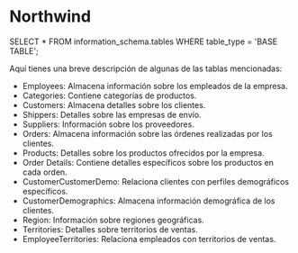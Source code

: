 # Northwind

SELECT * FROM information_schema.tables WHERE table_type = 'BASE TABLE';


Aquí tienes una breve descripción de algunas de las tablas mencionadas:

- Employees: Almacena información sobre los empleados de la empresa.
- Categories: Contiene categorías de productos.
- Customers: Almacena detalles sobre los clientes.
- Shippers: Detalles sobre las empresas de envío.
- Suppliers: Información sobre los proveedores.
- Orders: Almacena información sobre las órdenes realizadas por los clientes.
- Products: Detalles sobre los productos ofrecidos por la empresa.
- Order Details: Contiene detalles específicos sobre los productos en cada orden.
- CustomerCustomerDemo: Relaciona clientes con perfiles demográficos específicos.
- CustomerDemographics: Almacena información demográfica de los clientes.
- Region: Información sobre regiones geográficas.
- Territories: Detalles sobre territorios de ventas.
- EmployeeTerritories: Relaciona empleados con territorios de ventas.
